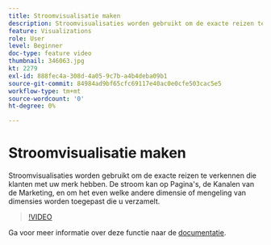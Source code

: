 ```yaml
---
title: Stroomvisualisatie maken
description: Stroomvisualisaties worden gebruikt om de exacte reizen te verkennen die klanten met uw merk hebben. De stroom kan op Pagina's, de Kanalen van de Marketing, en om het even welke andere dimensie of mengeling van dimensies worden toegepast die u verzamelt.
feature: Visualizations
role: User
level: Beginner
doc-type: feature video
thumbnail: 346063.jpg
kt: 2279
exl-id: 888fec4a-308d-4a05-9c7b-a4b4deba09b1
source-git-commit: 84984ad9bf65cfc69117e40ac0e0cfe503cac5e5
workflow-type: tm+mt
source-wordcount: '0'
ht-degree: 0%

---
```


# Stroomvisualisatie maken

Stroomvisualisaties worden gebruikt om de exacte reizen te verkennen die klanten met uw merk hebben. De stroom kan op Pagina&#39;s, de Kanalen van de Marketing, en om het even welke andere dimensie of mengeling van dimensies worden toegepast die u verzamelt.

>[!VIDEO](https://video.tv.adobe.com/v/346063/?quality=12&learn=on)

Ga voor meer informatie over deze functie naar de [documentatie](https://experienceleague.adobe.com/docs/analytics/analyze/analysis-workspace/visualizations/flow/flow.html?lang=en).

